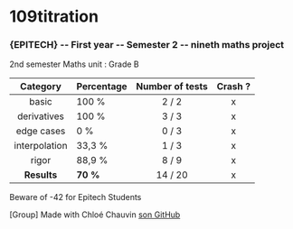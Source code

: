# 109titration
### {EPITECH} -- First year -- Semester 2 -- nineth maths project

2nd semester Maths unit : Grade B

|    Category   | Percentage | Number of tests | Crash ? |
|:-------------:|------------|:---------------:|:-------:|
|     basic     |    100 %   |      2 / 2      |    x    |
|  derivatives  |    100 %   |      3 / 3      |    x    |
|   edge cases  |     0 %    |      0 / 3      |    x    |
| interpolation |   33,3 %   |      1 / 3      |    x    |
|     rigor     |   88,9 %   |      8 / 9      |    x    |
|  **Results**  |  **70 %**  |     14 / 20     |    x    |

Beware of -42 for Epitech Students

[Group] Made with Chloé Chauvin [son GitHub](https://github.com/Nekory23)